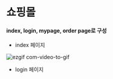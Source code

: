 # 쇼핑몰 

#### index, login, mypage, order page로 구성
- index 페이지

![ezgif com-video-to-gif](https://user-images.githubusercontent.com/50347542/77743452-70801b00-705b-11ea-9d97-21ae42679573.gif)

- login 페이지
